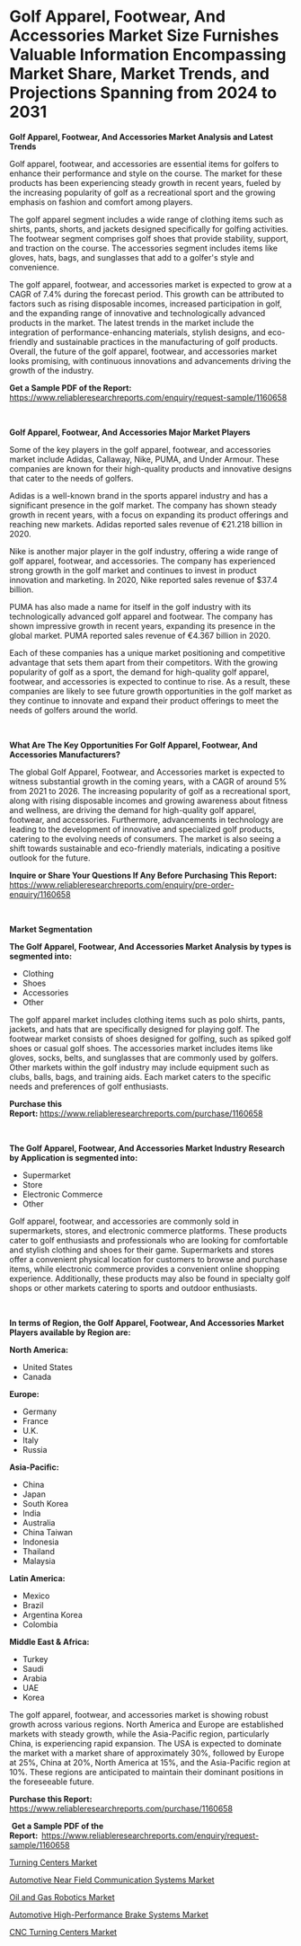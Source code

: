 <p><h1>Golf Apparel, Footwear, And Accessories Market Size Furnishes Valuable Information Encompassing Market Share, Market Trends, and Projections Spanning from 2024 to 2031</h1></p><p><strong>Golf Apparel, Footwear, And Accessories Market Analysis and Latest Trends</strong></p>
<p><p>Golf apparel, footwear, and accessories are essential items for golfers to enhance their performance and style on the course. The market for these products has been experiencing steady growth in recent years, fueled by the increasing popularity of golf as a recreational sport and the growing emphasis on fashion and comfort among players.</p><p>The golf apparel segment includes a wide range of clothing items such as shirts, pants, shorts, and jackets designed specifically for golfing activities. The footwear segment comprises golf shoes that provide stability, support, and traction on the course. The accessories segment includes items like gloves, hats, bags, and sunglasses that add to a golfer's style and convenience.</p><p>The golf apparel, footwear, and accessories market is expected to grow at a CAGR of 7.4% during the forecast period. This growth can be attributed to factors such as rising disposable incomes, increased participation in golf, and the expanding range of innovative and technologically advanced products in the market. The latest trends in the market include the integration of performance-enhancing materials, stylish designs, and eco-friendly and sustainable practices in the manufacturing of golf products. Overall, the future of the golf apparel, footwear, and accessories market looks promising, with continuous innovations and advancements driving the growth of the industry.</p></p>
<p><strong>Get a Sample PDF of the Report:&nbsp;</strong> <a href="https://www.reliableresearchreports.com/enquiry/request-sample/1160658">https://www.reliableresearchreports.com/enquiry/request-sample/1160658</a></p>
<p>&nbsp;</p>
<p><strong>Golf Apparel, Footwear, And Accessories Major Market Players</strong></p>
<p><p>Some of the key players in the golf apparel, footwear, and accessories market include Adidas, Callaway, Nike, PUMA, and Under Armour. These companies are known for their high-quality products and innovative designs that cater to the needs of golfers.</p><p>Adidas is a well-known brand in the sports apparel industry and has a significant presence in the golf market. The company has shown steady growth in recent years, with a focus on expanding its product offerings and reaching new markets. Adidas reported sales revenue of €21.218 billion in 2020.</p><p>Nike is another major player in the golf industry, offering a wide range of golf apparel, footwear, and accessories. The company has experienced strong growth in the golf market and continues to invest in product innovation and marketing. In 2020, Nike reported sales revenue of $37.4 billion.</p><p>PUMA has also made a name for itself in the golf industry with its technologically advanced golf apparel and footwear. The company has shown impressive growth in recent years, expanding its presence in the global market. PUMA reported sales revenue of €4.367 billion in 2020.</p><p>Each of these companies has a unique market positioning and competitive advantage that sets them apart from their competitors. With the growing popularity of golf as a sport, the demand for high-quality golf apparel, footwear, and accessories is expected to continue to rise. As a result, these companies are likely to see future growth opportunities in the golf market as they continue to innovate and expand their product offerings to meet the needs of golfers around the world.</p></p>
<p>&nbsp;</p>
<p><strong>What Are The Key Opportunities For Golf Apparel, Footwear, And Accessories Manufacturers?</strong></p>
<p><p>The global Golf Apparel, Footwear, and Accessories market is expected to witness substantial growth in the coming years, with a CAGR of around 5% from 2021 to 2026. The increasing popularity of golf as a recreational sport, along with rising disposable incomes and growing awareness about fitness and wellness, are driving the demand for high-quality golf apparel, footwear, and accessories. Furthermore, advancements in technology are leading to the development of innovative and specialized golf products, catering to the evolving needs of consumers. The market is also seeing a shift towards sustainable and eco-friendly materials, indicating a positive outlook for the future.</p></p>
<p><strong>Inquire or Share Your Questions If Any Before Purchasing This Report:</strong> <a href="https://www.reliableresearchreports.com/enquiry/pre-order-enquiry/1160658">https://www.reliableresearchreports.com/enquiry/pre-order-enquiry/1160658</a></p>
<p>&nbsp;</p>
<p><strong>Market Segmentation</strong></p>
<p><strong>The Golf Apparel, Footwear, And Accessories Market Analysis by types is segmented into:</strong></p>
<p><ul><li>Clothing</li><li>Shoes</li><li>Accessories</li><li>Other</li></ul></p>
<p><p>The golf apparel market includes clothing items such as polo shirts, pants, jackets, and hats that are specifically designed for playing golf. The footwear market consists of shoes designed for golfing, such as spiked golf shoes or casual golf shoes. The accessories market includes items like gloves, socks, belts, and sunglasses that are commonly used by golfers. Other markets within the golf industry may include equipment such as clubs, balls, bags, and training aids. Each market caters to the specific needs and preferences of golf enthusiasts.</p></p>
<p><strong>Purchase this Report:&nbsp;</strong><a href="https://www.reliableresearchreports.com/purchase/1160658">https://www.reliableresearchreports.com/purchase/1160658</a></p>
<p>&nbsp;</p>
<p><strong>The Golf Apparel, Footwear, And Accessories Market Industry Research by Application is segmented into:</strong></p>
<p><ul><li>Supermarket</li><li>Store</li><li>Electronic Commerce</li><li>Other</li></ul></p>
<p><p>Golf apparel, footwear, and accessories are commonly sold in supermarkets, stores, and electronic commerce platforms. These products cater to golf enthusiasts and professionals who are looking for comfortable and stylish clothing and shoes for their game. Supermarkets and stores offer a convenient physical location for customers to browse and purchase items, while electronic commerce provides a convenient online shopping experience. Additionally, these products may also be found in specialty golf shops or other markets catering to sports and outdoor enthusiasts.</p></p>
<p>&nbsp;</p>
<p><strong>In terms of Region, the Golf Apparel, Footwear, And Accessories Market Players available by Region are:</strong></p>
<p>
    <p> <strong> North America: </strong>
        <ul>
            <li>United States</li>
            <li>Canada</li>
        </ul>
        </p> 
    <p> <strong> Europe: </strong>
        <ul>
            <li>Germany</li>
            <li>France</li>
            <li>U.K.</li>
            <li>Italy</li>
            <li>Russia</li>
        </ul>
        </p> 
    <p> <strong> Asia-Pacific: </strong>
        <ul>
            <li>China</li>
            <li>Japan</li>
            <li>South Korea</li>
            <li>India</li>
            <li>Australia</li>
            <li>China Taiwan</li>
            <li>Indonesia</li>
            <li>Thailand</li>
            <li>Malaysia</li>
        </ul>
        </p> 
    <p> <strong> Latin America: </strong>
        <ul>
            <li>Mexico</li>
            <li>Brazil</li>
            <li>Argentina Korea</li>
            <li>Colombia</li>
        </ul>
        </p> 
    <p> <strong> Middle East & Africa: </strong>
        <ul>
            <li>Turkey</li>
            <li>Saudi</li>
            <li>Arabia</li>
            <li>UAE</li>
            <li>Korea</li>
        </ul>
    </p>
    </p>
<p><p>The golf apparel, footwear, and accessories market is showing robust growth across various regions. North America and Europe are established markets with steady growth, while the Asia-Pacific region, particularly China, is experiencing rapid expansion. The USA is expected to dominate the market with a market share of approximately 30%, followed by Europe at 25%, China at 20%, North America at 15%, and the Asia-Pacific region at 10%. These regions are anticipated to maintain their dominant positions in the foreseeable future.</p></p>
<p><strong>Purchase this Report: </strong><a href="https://www.reliableresearchreports.com/purchase/1160658">https://www.reliableresearchreports.com/purchase/1160658</a></p>
<p>&nbsp;<strong>Get a Sample PDF of the Report:&nbsp;&nbsp;</strong><a href="https://www.reliableresearchreports.com/enquiry/request-sample/1160658">https://www.reliableresearchreports.com/enquiry/request-sample/1160658</a></p>
<p><strong></strong></p>
<p><p><a href="https://medium.com/@eloisadavis18/turning-centers-market-the-key-to-successful-business-strategy-forecast-till-2031-2417c2d83642">Turning Centers Market</a></p><p><a href="https://github.com/santosh758595/Market-Research-Report-List-3/blob/main/automotive-near-field-communication-systems-market.md">Automotive Near Field Communication Systems Market</a></p><p><a href="https://medium.com/@eloisadavis18/oil-and-gas-robotics-market-exploring-market-share-market-trends-and-future-growth-bab9d66ea9c0">Oil and Gas Robotics Market</a></p><p><a href="https://github.com/rahu1502/Market-Research-Report-List-2/blob/main/automotive-high-performance-brake-systems-market.md">Automotive High-Performance Brake Systems Market</a></p><p><a href="https://medium.com/@eloisadavis18/cnc-turning-centers-market-size-market-outlook-and-market-forecast-2024-to-2031-90fe149de879">CNC Turning Centers Market</a></p></p>